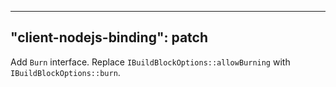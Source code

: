 
---
"client-nodejs-binding": patch
---

Add `Burn` interface.
Replace `IBuildBlockOptions::allowBurning` with `IBuildBlockOptions::burn`.
